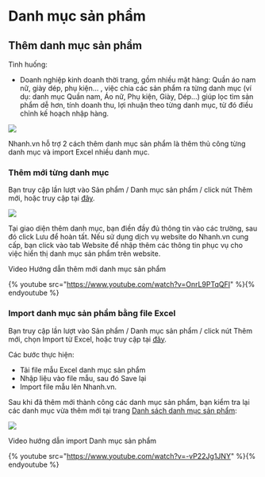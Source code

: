 # Danh mục sản phẩm
## Thêm danh mục sản phẩm
Tình huống:
- Doanh nghiệp kinh doanh thời trang, gồm nhiều mặt hàng: Quần áo nam nữ, giày dép, phụ kiện... , việc chia các sản phẩm ra từng danh mục (ví dụ: danh mục Quần nam, Áo nữ, Phụ kiện, Giày, Dép...) giúp lọc tìm sản phẩm dễ hơn, tính doanh thu, lợi nhuận theo từng danh mục, từ đó điều chỉnh kế hoạch nhập hàng.

![](https://raw.githubusercontent.com/nhanhapi/manual/master/docs/san-pham/img/sp_dmsp.png)

Nhanh.vn hỗ trợ 2 cách thêm danh mục sản phẩm là thêm thủ công từng danh mục và import Excel nhiều danh mục.

### Thêm mới từng danh mục
Bạn truy cập lần lượt vào Sản phẩm / Danh mục sản phẩm / click nút Thêm mới, hoặc truy cập tại [đây](https://nhanh.vn/store/category/index?tab=add).

![](https://raw.githubusercontent.com/nhanhapi/manual/master/docs/san-pham/img/sp-dmsp-1.png)

Tại giao diện thêm danh mục, bạn điền đầy đủ thông tin vào các trường, sau đó click Lưu để hoàn tất.
Nếu sử dụng dịch vụ website do Nhanh.vn cung cấp, bạn click vào tab Website để nhập thêm các thông tin phục vụ cho việc hiển thị danh mục sản phẩm trên website.

Video Hướng dẫn thêm mới danh mục sản phẩm

{% youtube src="https://www.youtube.com/watch?v=OnrL9PTqQFI" %}{% endyoutube %}

### Import danh mục sản phẩm bằng file Excel
Bạn truy cập lần lượt vào Sản phẩm / Danh mục sản phẩm / click nút Thêm mới, chọn Import từ Excel, hoặc truy cập tại [đây]().

Các bước thực hiện:

- Tải file mẫu Excel danh mục sản phẩm
- Nhập liệu vào file mẫu, sau đó Save lại
- Import file mẫu lên Nhanh.vn.

Sau khi đã thêm mới thành công các danh mục sản phẩm, bạn kiểm tra lại các danh mục vừa thêm mới tại trang [Danh sách danh mục sản phẩm](https://nhanh.vn/store/category/index):

![](https://raw.githubusercontent.com/nhanhapi/manual/master/docs/san-pham/img/sp-dmsp-2.png)

Video hướng dẫn import Danh mục sản phẩm

{% youtube src="https://www.youtube.com/watch?v=-vP22Jg1JNY" %}{% endyoutube %}



